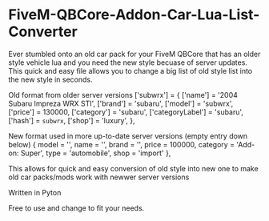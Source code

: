 # FiveM-QBCore-Addon-Car-Lua-List-Converter
Ever stumbled onto an old car pack for your FiveM QBCore that has an older style vehicle lua and you need the new style becuase of server updates. 
This quick and easy file allows you to change a big list of old style list into the new style in seconds.

Old format from older server versions
 ['subwrx'] = {
        ['name'] = '2004 Subaru Impreza WRX STI',
        ['brand'] = 'subaru',
        ['model'] = 'subwrx',
        ['price'] = 130000,
        ['category'] = 'subaru',
        ['categoryLabel'] = 'subaru',
        ['hash'] = `subwrx`,
        ['shop'] = 'luxury',
    },

New format used in more up-to-date server versions (empty entry down below)
{ model = '',  name = '',  brand = '', price = 100000, category = 'Add-on: Super', type = 'automobile', shop = 'import' },

This allows for quick and easy conversion of old style into new one to make old car packs/mods work with newwer server versions

Written in Pyton

Free to use and change to fit your needs.
